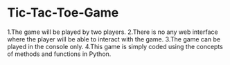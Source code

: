 # Tic-Tac-Toe-Game

1.The game will be played by two players.
2.There is no any web interface where the player will be able to interact with the game.
3.The game can be played in the console only.
4.This game is simply coded using the concepts of methods and functions in Python.
